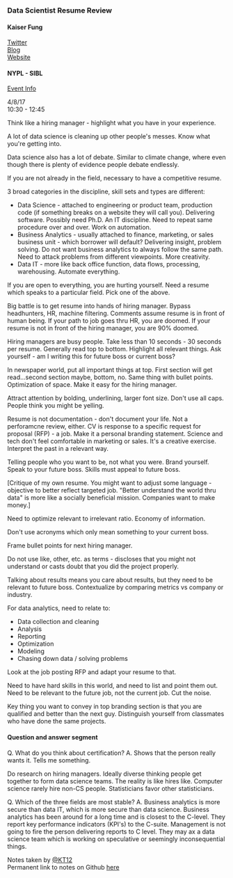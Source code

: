 ### Data Scientist Resume Review
#### Kaiser Fung
[Twitter](https://twitter.com/junkcharts)  
[Blog](http://junkcharts.typepad.com/)  
[Website](http://www.kaiserfung.com/)  
#### NYPL - SIBL  
[Event Info](http://junkcharts.typepad.com/numbersruleyourworld/2017/03/collaboration-with-new-york-public-library.html)  

4/8/17  
10:30 - 12:45  

Think like a hiring manager - highlight what you have in your experience.

A lot of data science is cleaning up other people's messes.  Know what you're getting into.

Data science also has a lot of debate.  Similar to climate change, where even though there is plenty of evidence people debate endlessly.

If you are not already in the field, necessary to have a competitive resume.

3 broad categories in the discipline, skill sets and types are different:
* Data Science - attached to engineering or product team, production code (if something breaks on a website they will call you).  Delivering software.  Possibly need Ph.D.  An IT discipline.  Need to repeat same procedure over and over.  Work on automation.
* Business Analytics - usually attached to finance, marketing, or sales business unit - which borrower will default?  Delivering insight, problem solving.  Do not want business analytics to always follow the same path.  Need to attack problems from different viewpoints.  More creativity.
* Data IT - more like back office function, data flows, processing, warehousing.  Automate everything.

If you are open to everything, you are hurting yourself.  Need a resume which speaks to a particular field.  Pick one of the above.

Big battle is to get resume into hands of hiring manager.  Bypass headhunters, HR, machine filtering.  Comments assume resume is in front of human being.  If your path to job goes thru HR, you are doomed.  If your resume is not in front of the hiring manager, you are 90% doomed.

Hiring managers are busy people.  Take less than 10 seconds - 30 seconds per resume.
Generally read top to bottom.
Highlight all relevant things.  Ask yourself - am I writing this for future boss or current boss?

In newspaper world, put all important things at top.  First section will get read...second section maybe, bottom, no.  Same thing with bullet points.  Optimization of space.  Make it easy for the hiring manager.

Attract attention by bolding, underlining, larger font size.  Don't use all caps.  People think you might be yelling.

Resume is not documentation - don't document your life.  Not a perforamcne review, either.  CV is response to a specific request for proposal (RFP) - a job.  Make it a personal branding statement.  Science and tech don't feel comfortable in marketing or sales.  It's a creative exercise.  Interpret the past in a relevant way.

Telling people who you want to be, not what you were.  Brand yourself.  Speak to your future boss.  Skills must appeal to future boss.

[Critique of my own resume.  You might want to adjust some language - objective to better reflect targeted job.
"Better understand the world thru data" is more like a socially beneficial mission.  Companies want to make money.]

Need to optimize relevant to irrelevant ratio.  Economy of information.

Don't use acronyms which only mean something to your current boss.

Frame bullet points for next hiring manager.

Do not use like, other, etc. as terms - discloses that you might not understand or casts doubt that you did the project properly.

Talking about results means you care about results, but they need to be relevant to future boss.  Contextualize by comparing metrics vs company or industry.

For data analytics, need to relate to:
* Data collection and cleaning
* Analysis
* Reporting
* Optimization
* Modeling
* Chasing down data / solving problems

Look at the job posting RFP and adapt your resume to that.

Need to have hard skills in this world, and need to list and point them out.  Need to be relevant to the future job, not the current job.  Cut the noise.

Key thing you want to convey in top branding section is that you are qualified and better than the next guy.  Distinguish yourself from classmates who have done the same projects.

#### Question and answer segment

Q.  What do you think about certification?
A.  Shows that the person really wants it.  Tells me something.

Do research on hiring managers.  Ideally diverse thinking people get together to form data science teams.  The reality is like hires like.  Computer science rarely hire non-CS people.  Statisticians favor other statisticians.

Q.  Which of the three fields are most stable?
A.  Business analytics is more secure than data IT, which is more secure than data science.  Business analytics has been around for a long time and is closest to the C-level.  They report key performance indicators (KPI's) to the C-suite.  Management is not going to fire the person delivering reports to C level.  They may ax a data science team which is working on speculative or seemingly inconsequential things.

Notes taken by [@KT12](https://github.com/KT12)  
Permanent link to notes on Github [here](https://github.com/KT12/meetup_notes/blob/master/Kaiser_Fung_resume_review.md)